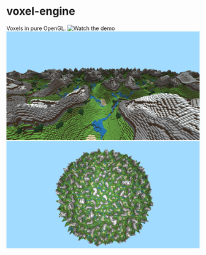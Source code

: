 # voxel-engine

Voxels in pure OpenGL.
![Watch the demo](https://youtu.be/eUpDUWBGJDc)
![Screenshot](https://github.com/fumseckk/voxel-engine/blob/main/screenshot1.png)
![Screenshot](https://github.com/fumseckk/voxel-engine/blob/main/screenshot2.png)
